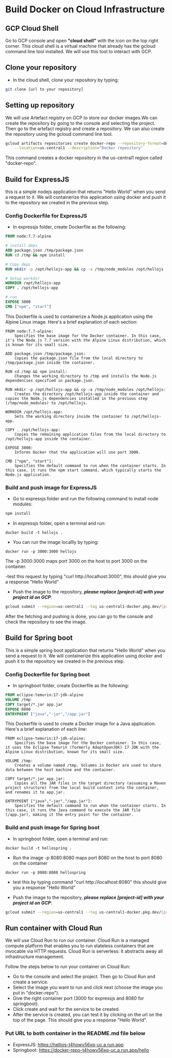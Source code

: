 Build Docker on Cloud Infrastructure
==========================================

## GCP Cloud Shell
Go to GCP console and open **"cloud shell"** with the icon on the top right corner. This cloud shell is a virtual machine that already has the gcloud command line tool installed. We will use this tool to interact with GCP.

## Clone your repository
- In the cloud shell, clone your repository by typing:

```bash
git clone [url to your repository]
```

## Setting up repository
We will use Artefact registry on GCP to store our docker images.We can create the repository by going to the console and selecting the project. Then go to the artefact registry and create a repository. We can also create the repository using the gcloud command line tool. 

```bash
gcloud artifacts repositories create docker-repo --repository-format=docker \
    --location=us-central1 --description="Docker repository"
```
This command creates a docker repository in the us-central1 region called "docker-repo". 

## Build for ExpressJS
this is a simple nodejs application that returns "Hello World" when you send a request to it. We will containerize this application using docker and push it to the repository we created in the previous step.
### Config Dockerfile for ExpressJS
- In expressjs folder, create Dockerfile as the following:

```dockerfile
FROM node:7.7-alpine

# install deps
ADD package.json /tmp/package.json
RUN cd /tmp && npm install

# Copy deps
RUN mkdir -p /opt/hellojs-app && cp -a /tmp/node_modules /opt/hellojs

# Setup workdir
WORKDIR /opt/hellojs-app
COPY . /opt/hellojs-app

# run
EXPOSE 3000
CMD ["npm", "start"]
```
This Dockerfile is used to containerize a Node.js application using the Alpine Linux image. Here's a brief explanation of each section:

    FROM node:7.7-alpine:
        Specifies the base image for the Docker container. In this case, it's the Node.js 7.7 version with the Alpine Linux distribution, which is known for its small size.

    ADD package.json /tmp/package.json:
        Copies the package.json file from the local directory to /tmp/package.json inside the container.

    RUN cd /tmp && npm install:
        Changes the working directory to /tmp and installs the Node.js dependencies specified in package.json.

    RUN mkdir -p /opt/hellojs-app && cp -a /tmp/node_modules /opt/hellojs:
        Creates the directory /opt/hellojs-app inside the container and copies the Node.js dependencies installed in the previous step (/tmp/node_modules) to /opt/hellojs.

    WORKDIR /opt/hellojs-app:
        Sets the working directory inside the container to /opt/hellojs-app.

    COPY . /opt/hellojs-app:
        Copies the remaining application files from the local directory to /opt/hellojs-app inside the container.

    EXPOSE 3000:
        Informs Docker that the application will use port 3000.

    CMD ["npm", "start"]:
        Specifies the default command to run when the container starts. In this case, it runs the npm start command, which typically starts the Node.js application.
        
### Build and push image for ExpressJS
- Go to expressjs folder and run the following command to install node modules:

```bash
npm install
```
- In  expressjs folder, open a terminal and run:

```
docker build -t hellojs .
```
- You can run the image locallly by typing:

```
docker run -p 3000:3000 hellojs
```
The -p 3000:3000 maps port 3000 on the host to port 3000 on the container.

-test this request by typing "curl http://localhost:3000", this should give you a response "Hello World"

- Push the image to the repository, ***please replace [project-id] with your project id on GCP***:

```bash
gcloud submit --region=us-central1 --tag us-central1-docker.pkg.dev/[project-id]/docker-repo/hellojs:latest
```

After the fetching and pushing is done, you can go to the console and check the repository to see the image.

## Build for Spring boot
This is a simple spring boot application that returns "Hello World" when you send a request to it. We will containerize this application using docker and push it to the repository we created in the previous step.
### Config Dockerfile for Spring boot
- In springboot folder, create Dockerfile as the following:

```dockerfile
FROM eclipse-temurin:17-jdk-alpine
VOLUME /tmp
COPY target/*.jar app.jar
EXPOSE 8080
ENTRYPOINT ["java","-jar","/app.jar"]
```
This Dockerfile is used to create a Docker image for a Java application. Here's a brief explanation of each line:

    FROM eclipse-temurin:17-jdk-alpine:
        Specifies the base image for the Docker container. In this case, it uses the Eclipse Temurin (formerly AdoptOpenJDK) 17 JDK with the Alpine Linux distribution, known for its small size.

    VOLUME /tmp:
        Creates a volume named /tmp. Volumes in Docker are used to share data between the host machine and the container.

    COPY target/*.jar app.jar:
        Copies all the JAR files in the target directory (assuming a Maven project structure) from the local build context into the container, and renames it to app.jar.

    ENTRYPOINT ["java","-jar","/app.jar"]:
        Specifies the default command to run when the container starts. In this case, it runs the Java command to execute the JAR file (/app.jar), making it the entry point for the container.

### Build and push image for Spring boot
- In springboot folder, open a terminal and run:

```
docker build -t hellospring .
```
- Run the image -p 8080:8080 maps port 8080 on the host to port 8080 on the container

```
docker run -p 8080:8080 hellospring
```

- test this by typing command "curl http://localhost:8080" this should give you a response "Hello World"

- Push the image to the repository, ***please replace [project-id] with your project id on GCP***:

```bash
gcloud submit --region=us-central1 --tag us-central1-docker.pkg.dev/[project-id]/docker-repo/hellospring:latest
```

## Run container with Cloud Run
We will use Cloud Run to run our container. Cloud Run is a managed compute platform that enables you to run stateless containers that are invocable via HTTP requests. Cloud Run is serverless: it abstracts away all infrastructure management.

Follow the steps below to run your container on Cloud Run:

- Go to the console and select the project. Then go to Cloud Run and create a service.
- Select the image you want to run and click next (choose the image you put in "docker-repo").
- Give the right container port (3000 for expressjs and 8080 for springboot).
- Click create and wait for the service to be created.
- After the service is created, you can test it by clicking on the url on the top of the page. This should give you a response "Hello World".


### Put URL to both container in the README.md file below
- ExpressJS: https://hellojs-t4howv56xq-uc.a.run.app
- Springboot: https://docker-repo-t4howv56xq-uc.a.run.app/hello